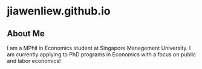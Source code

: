 # jiawenliew.github.io

## About Me
I am a MPhil in Economics student at Singapore Management University. I am currently applying to PhD programs in Economics with a focus on public and labor economics!

